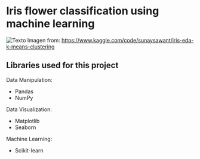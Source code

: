 # Iris flower classification using machine learning


![Texto](https://content.codecademy.com/programs/machine-learning/k-means/iris.svg)
Imagen from: https://www.kaggle.com/code/sunaysawant/iris-eda-k-means-clustering

## Libraries used for this project
Data Manipulation:
- Pandas
- NumPy

Data Visualization:
- Matplotlib
- Seaborn

Machine Learning:
- Scikit-learn
